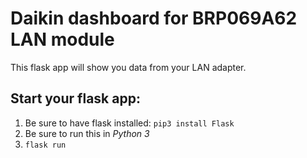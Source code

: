 # Daikin dashboard for BRP069A62 LAN module
This flask app will show you data from your LAN adapter.

## Start your flask app:

1. Be sure to have flask installed: `pip3 install Flask`
2. Be sure to run this in *Python 3*
3. `flask run`
